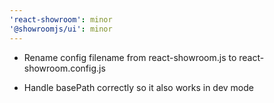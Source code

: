 ```yaml
---
'react-showroom': minor
'@showroomjs/ui': minor
---
```


- Rename config filename from react-showroom.js to react-showroom.config.js

* Handle basePath correctly so it also works in dev mode
